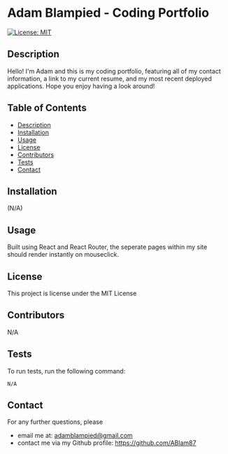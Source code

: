 
  # Adam Blampied - Coding Portfolio
  
  [![License: MIT](https://img.shields.io/badge/License-MIT-yellow.svg)](https://opensource.org/licenses/MIT)
  
  ## Description
  
  Hello! I'm Adam and this is my coding portfolio, featuring all of my contact information, a link to my current resume, and my most recent deployed applications. Hope you enjoy having a look around!
  
  ## Table of Contents
  
  - [Description](#description)
  - [Installation](#installation)
  - [Usage](#usage)
  - [License](#license)
  - [Contributors](#contributors)
  - [Tests](#tests)
  - [Contact](#contact)
  
  ## Installation
  
  (N/A)
  
  ## Usage
  
  Built using React and React Router, the seperate pages within my site should render instantly on mouseclick.
  
  ## License
  
  This project is license under the MIT License
  
  ## Contributors
  
  N/A
  
  ## Tests
  
  To run tests, run the following command:
  
  ```
  N/A
  ```
  
  ## Contact
  
  For any further questions, please 
  - email me at: adamblampied@gmail.com
  - contact me via my Github profile: https://github.com/ABlam87
   